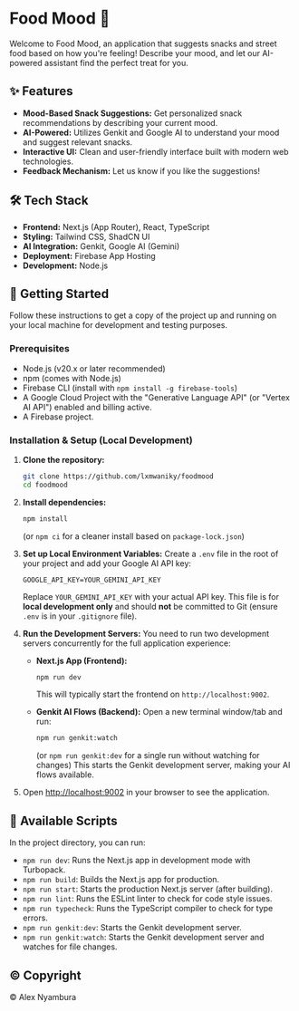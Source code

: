 
# Food Mood 🍪

Welcome to Food Mood, an application that suggests snacks and street food based on how you're feeling! Describe your mood, and let our AI-powered assistant find the perfect treat for you.

## ✨ Features

-   **Mood-Based Snack Suggestions:** Get personalized snack recommendations by describing your current mood.
-   **AI-Powered:** Utilizes Genkit and Google AI to understand your mood and suggest relevant snacks.
-   **Interactive UI:** Clean and user-friendly interface built with modern web technologies.
-   **Feedback Mechanism:** Let us know if you like the suggestions!

## 🛠️ Tech Stack

-   **Frontend:** Next.js (App Router), React, TypeScript
-   **Styling:** Tailwind CSS, ShadCN UI
-   **AI Integration:** Genkit, Google AI (Gemini)
-   **Deployment:** Firebase App Hosting
-   **Development:** Node.js

## 🚀 Getting Started

Follow these instructions to get a copy of the project up and running on your local machine for development and testing purposes.

### Prerequisites

-   Node.js (v20.x or later recommended)
-   npm (comes with Node.js)
-   Firebase CLI (install with `npm install -g firebase-tools`)
-   A Google Cloud Project with the "Generative Language API" (or "Vertex AI API") enabled and billing active.
-   A Firebase project.

### Installation & Setup (Local Development)

1.  **Clone the repository:**
    ```bash
    git clone https://github.com/lxmwaniky/foodmood
    cd foodmood
    ```

2.  **Install dependencies:**
    ```bash
    npm install
    ```
    (or `npm ci` for a cleaner install based on `package-lock.json`)

3.  **Set up Local Environment Variables:**
    Create a `.env` file in the root of your project and add your Google AI API key:
    ```env
    GOOGLE_API_KEY=YOUR_GEMINI_API_KEY
    ```
    Replace `YOUR_GEMINI_API_KEY` with your actual API key. This file is for **local development only** and should **not** be committed to Git (ensure `.env` is in your `.gitignore` file).

4.  **Run the Development Servers:**
    You need to run two development servers concurrently for the full application experience:
    *   **Next.js App (Frontend):**
        ```bash
        npm run dev
        ```
        This will typically start the frontend on `http://localhost:9002`.

    *   **Genkit AI Flows (Backend):**
        Open a new terminal window/tab and run:
        ```bash
        npm run genkit:watch
        ```
        (or `npm run genkit:dev` for a single run without watching for changes)
        This starts the Genkit development server, making your AI flows available.

5.  Open [http://localhost:9002](http://localhost:9002) in your browser to see the application.

## 📜 Available Scripts

In the project directory, you can run:

-   `npm run dev`: Runs the Next.js app in development mode with Turbopack.
-   `npm run build`: Builds the Next.js app for production.
-   `npm run start`: Starts the production Next.js server (after building).
-   `npm run lint`: Runs the ESLint linter to check for code style issues.
-   `npm run typecheck`: Runs the TypeScript compiler to check for type errors.
-   `npm run genkit:dev`: Starts the Genkit development server.
-   `npm run genkit:watch`: Starts the Genkit development server and watches for file changes.

## ©️ Copyright

&copy; Alex Nyambura
